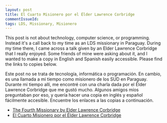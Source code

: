 ```yaml
---
layout: post
title: El Cuarto Misionero por el Élder Lawrence Corbridge
commentIssueId: 
tags: LDS, Missionary, Misionero
---
```


This post is not about technology, computer science, or programming. Instead it's a call back to my time as an LDS missionary in Paraguay. During my time there, I came across a talk given by an Elder Lawrence Corbridge that I really enjoyed. Some friends of mine were asking about it, and I wanted to make a copy in English and Spanish easily accessible. Please find the links to copies below.

Este post no se trata de tecnología, informática o programación. En cambio, es una llamada a mi tiempo como misionero de los SUD en Paraguay. Durante mi tiempo allí, me encontré con una charla dada por el Élder Lawrence Corbridge que me gustó mucho. Algunos amigos míos preguntaban por eso, y quería hacer una copia en inglés y español fácilmente accesible. Encuentre los enlaces a las copias a continuación.

* [The Fourth Missionary by Elder Lawrence Corbridge](/files/the_fourth_missionary.pdf)
* [El Cuarto Misionero por el Élder Lawrence Corbridge](/files/el_cuarto_misionero.pdf)